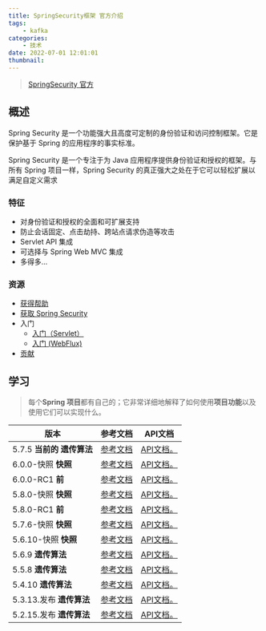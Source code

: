 ```yaml
---
title: SpringSecurity框架 官方介绍
tags:
    - kafka
categories:
    - 技术
date: 2022-07-01 12:01:01
thumbnail:
---
```


> [SpringSecurity 官方](https://spring.io/projects/spring-security)

## 概述

Spring Security 是一个功能强大且高度可定制的身份验证和访问控制框架。它是保护基于 Spring 的应用程序的事实标准。

Spring Security 是一个专注于为 Java 应用程序提供身份验证和授权的框架。与所有 Spring 项目一样，Spring Security 的真正强大之处在于它可以轻松扩展以满足自定义需求

### 特征

- 对身份验证和授权的全面和可扩展支持
- 防止会话固定、点击劫持、跨站点请求伪造等攻击
- Servlet API 集成
- 可选择与 Spring Web MVC 集成
- 多得多…

### 资源

- [获得帮助](https://docs.spring.io/spring-security/reference/community.html#community-help)
- [获取 Spring Security](https://docs.spring.io/spring-security/reference/getting-spring-security.html)
- 入门
	- [入门（Servlet）](https://docs.spring.io/spring-security/reference/servlet/getting-started.html)
	- [入门 (WebFlux)](https://docs.spring.io/spring-security/reference/reactive/getting-started.html)
- [贡献](https://docs.spring.io/spring-security/reference/community.html#community-becoming-involved)

## 学习

> 每个**Spring 项目**都有自己的；它非常详细地解释了如何使用**项目功能**以及使用它们可以实现什么。

| 版本                          | 参考文档                                                     | API文档                                                      |
| ----------------------------- | ------------------------------------------------------------ | ------------------------------------------------------------ |
| 5.7.5 **当前的** **遗传算法** | [参考文档](https://docs.spring.io/spring-security/reference/current/index.html) | [API文档。](https://docs.spring.io/spring-security/site/docs/current/api/) |
| 6.0.0-快照 **快照**           | [参考文档](https://docs.spring.io/spring-security/reference/6.0/index.html) | [API文档。](https://docs.spring.io/spring-security/site/docs/6.0.0-SNAPSHOT/api/) |
| 6.0.0-RC1 **前**              | [参考文档](https://docs.spring.io/spring-security/reference/6.0.0-RC1/index.html) | [API文档。](https://docs.spring.io/spring-security/site/docs/6.0.0-RC1/api/) |
| 5.8.0-快照 **快照**           | [参考文档](https://docs.spring.io/spring-security/reference/5.8/index.html) | [API文档。](https://docs.spring.io/spring-security/site/docs/5.8.0-SNAPSHOT/api/) |
| 5.8.0-RC1 **前**              | [参考文档](https://docs.spring.io/spring-security/reference/5.8.0-RC1/index.html) | [API文档。](https://docs.spring.io/spring-security/site/docs/5.8.0-RC1/api/) |
| 5.7.6-快照 **快照**           | [参考文档](https://docs.spring.io/spring-security/reference/5.7.6-SNAPSHOT/index.html) | [API文档。](https://docs.spring.io/spring-security/site/docs/5.7.6-SNAPSHOT/api/) |
| 5.6.10-快照 **快照**          | [参考文档](https://docs.spring.io/spring-security/reference/5.6.10-SNAPSHOT/index.html) | [API文档。](https://docs.spring.io/spring-security/site/docs/5.6.10-SNAPSHOT/api/) |
| 5.6.9 **遗传算法**            | [参考文档](https://docs.spring.io/spring-security/reference/5.6.9/index.html) | [API文档。](https://docs.spring.io/spring-security/site/docs/5.6.9/api/) |
| 5.5.8 **遗传算法**            | [参考文档](https://docs.spring.io/spring-security/site/docs/5.5.8/reference/html5/) | [API文档。](https://docs.spring.io/spring-security/site/docs/5.5.8/api/) |
| 5.4.10 **遗传算法**           | [参考文档](https://docs.spring.io/spring-security/site/docs/5.4.10/reference/html5/) | [API文档。](https://docs.spring.io/spring-security/site/docs/5.4.10/api/) |
| 5.3.13.发布 **遗传算法**      | [参考文档](https://docs.spring.io/spring-security/site/docs/5.3.13.RELEASE/reference/html5/) | [API文档。](https://docs.spring.io/spring-security/site/docs/5.3.13.RELEASE/api/) |
| 5.2.15.发布 **遗传算法**      | [参考文档](https://docs.spring.io/spring-security/site/docs/5.2.15.RELEASE/reference/html5/) | [API文档。](https://docs.spring.io/spring-security/site/docs/5.2.15.RELEASE/api/) |

